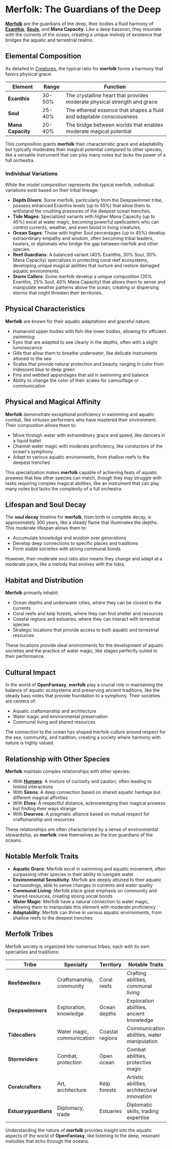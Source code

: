 # **Merfolk**: The Guardians of the Deep

[**Merfolk**](/codex/Creatures/Merfolk.md) are the guardians of the deep, their bodies a fluid harmony of [**Exanthis**](/codex/Basic/Exanthis.md), [**Souls**](/codex/Basic/Soul.md), and **Mana Capacity**. Like a deep bassoon, they resonate with the currents of the ocean, creating a unique melody of existence that bridges the aquatic and terrestrial realms.

## Elemental Composition

As detailed in [Creatures](/codex/Creatures/Creatures.md), the typical ratio for **merfolk** forms a harmony that favors physical grace:

| Element | Range | Function |
|---------|------------|----------|
| **Exanthis** | 30-50% | The crystalline heart that provides moderate physical strength and grace |
| **Soul** | 25-40% | The ethereal essence that shapes a fluid and adaptable consciousness |
| **Mana Capacity** | 20-40% | The bridge between worlds that enables moderate magical potential |

This composition grants **merfolk** their characteristic grace and adaptability but typically moderates their magical potential compared to other species, like a versatile instrument that can play many notes but lacks the power of a full orchestra.

### Individual Variations

While the model composition represents the typical merfolk, individual variations exist based on their tribal lineage:

- **Depth Divers**: Some merfolk, particularly from the Deepswimmer tribe, possess enhanced Exanthis levels (up to 55%) that allow them to withstand the crushing pressures of the deepest ocean trenches.
- **Tide Mages**: Specialized variants with higher Mana Capacity (up to 45%) excel at water magic, becoming powerful spellcasters who can control currents, weather, and even blood in living creatures.
- **Ocean Sages**: Those with higher Soul percentages (up to 45%) develop extraordinary empathy and wisdom, often becoming tribal leaders, healers, or diplomats who bridge the gap between merfolk and other species.
- **Reef Guardians**: A balanced variant (40% Exanthis, 30% Soul, 30% Mana Capacity) specializes in protecting coral reef ecosystems, developing unique magical abilities that nurture and restore damaged aquatic environments.
- **Storm Callers**: Some merfolk develop a unique composition (35% Exanthis, 25% Soul, 40% Mana Capacity) that allows them to sense and manipulate weather patterns above the ocean, creating or dispersing storms that might threaten their territories.

## Physical Characteristics

**Merfolk** are known for their aquatic adaptations and graceful nature:
- Humanoid upper bodies with fish-like lower bodies, allowing for efficient swimming
- Eyes that are adapted to see clearly in the depths, often with a slight luminescence
- Gills that allow them to breathe underwater, like delicate instruments attuned to the sea
- Scales that provide natural protection and beauty, ranging in color from iridescent blue to deep green
- Fins and webbed appendages that aid in swimming and balance
- Ability to change the color of their scales for camouflage or communication

## Physical and Magical Affinity

**Merfolk** demonstrate exceptional proficiency in swimming and aquatic combat, like virtuoso performers who have mastered their environment. Their composition allows them to:
- Move through water with extraordinary grace and speed, like dancers in a liquid ballet
- Channel water magic with moderate proficiency, like conductors of the ocean's symphony
- Adapt to various aquatic environments, from shallow reefs to the deepest trenches

This specialization makes **merfolk** capable of achieving feats of aquatic prowess that few other species can match, though they may struggle with tasks requiring complex magical abilities, like an instrument that can play many notes but lacks the complexity of a full orchestra.

## Lifespan and Soul Decay

The **soul decay** timeline for **merfolk**, from birth to complete decay, is approximately 300 years, like a steady flame that illuminates the depths. This moderate lifespan allows them to:
- Accumulate knowledge and wisdom over generations
- Develop deep connections to specific places and traditions
- Form stable societies with strong communal bonds

However, their moderate soul ratio also means they change and adapt at a moderate pace, like a melody that evolves with the tides.

## Habitat and Distribution

**Merfolk** primarily inhabit:
- Ocean depths and underwater cities, where they can be closest to the currents
- Coral reefs and kelp forests, where they can find shelter and resources
- Coastal regions and estuaries, where they can interact with terrestrial species
- Strategic locations that provide access to both aquatic and terrestrial resources

These locations provide ideal environments for the development of aquatic societies and the practice of water magic, like stages perfectly suited to their performance.

## Cultural Impact

In the world of **OpenFantasy**, **merfolk** play a crucial role in maintaining the balance of aquatic ecosystems and preserving ancient traditions, like the steady bass notes that provide foundation to a symphony. Their societies are centers of:
- Aquatic craftsmanship and architecture
- Water magic and environmental preservation
- Communal living and shared resources

The connection to the ocean has shaped merfolk culture around respect for the sea, community, and tradition, creating a society where harmony with nature is highly valued.

## Relationship with Other Species

**Merfolk** maintain complex relationships with other species:
- With [**Humans**](/codex/Creatures/Human.md): A mixture of curiosity and caution, often leading to limited interactions
- With **Sirens**: A deep connection based on shared aquatic heritage but different magical affinities
- With **Elves**: A respectful distance, acknowledging their magical prowess but finding their ways strange
- With **Dwarves**: A pragmatic alliance based on mutual respect for craftsmanship and resources

These relationships are often characterized by a sense of environmental stewardship, as **merfolk** view themselves as the true guardians of the oceans.

## Notable Merfolk Traits

- **Aquatic Grace**: Merfolk excel in swimming and aquatic movement, often surpassing other species in their ability to navigate water
- **Environmental Sensitivity**: Merfolk are deeply attuned to their aquatic surroundings, able to sense changes in currents and water quality
- **Communal Living**: Merfolk place great emphasis on community and shared resources, creating strong social bonds
- **Water Magic**: Merfolk have a natural connection to water magic, allowing them to manipulate this element with moderate proficiency
- **Adaptability**: Merfolk can thrive in various aquatic environments, from shallow reefs to the deepest trenches

## Merfolk Tribes

Merfolk society is organized into numerous tribes, each with its own specialties and traditions:

| Tribe | Specialty | Territory | Notable Traits |
|---------|---------------|---------|-------------------|
| **Reefdwellers** | Craftsmanship, community | Coral reefs | Crafting abilities, communal living |
| **Deepswimmers** | Exploration, knowledge | Ocean depths | Exploration abilities, ancient knowledge |
| **Tidecallers** | Water magic, communication | Coastal regions | Communication abilities, water manipulation |
| **Stormriders** | Combat, protection | Open ocean | Combat abilities, protective magic |
| **Coralcrafters** | Art, architecture | Kelp forests | Artistic abilities, architectural innovation |
| **Estuaryguardians** | Diplomacy, trade | Estuaries | Diplomatic skills, trading expertise |

Understanding the nature of **merfolk** provides insight into the aquatic aspects of the world of **OpenFantasy**, like listening to the deep, resonant melodies that echo through the oceans. 